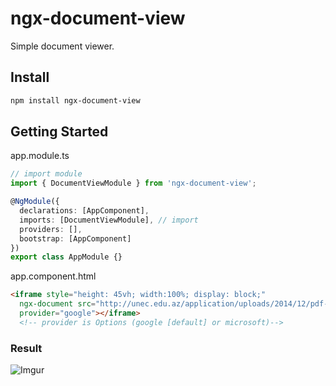 # ngx-document-view

Simple document viewer.

## Install

```bash
npm install ngx-document-view
```

## Getting Started

app.module.ts

```typescript
// import module
import { DocumentViewModule } from 'ngx-document-view';

@NgModule({
  declarations: [AppComponent],
  imports: [DocumentViewModule], // import
  providers: [],
  bootstrap: [AppComponent]
})
export class AppModule {}
```

app.component.html

```html
<iframe style="height: 45vh; width:100%; display: block;"
  ngx-document src="http://unec.edu.az/application/uploads/2014/12/pdf-sample.pdf"
  provider="google"></iframe>
  <!-- provider is Options (google [default] or microsoft)-->
```

### Result

![Imgur](https://i.imgur.com/nntX61Y.gif)
